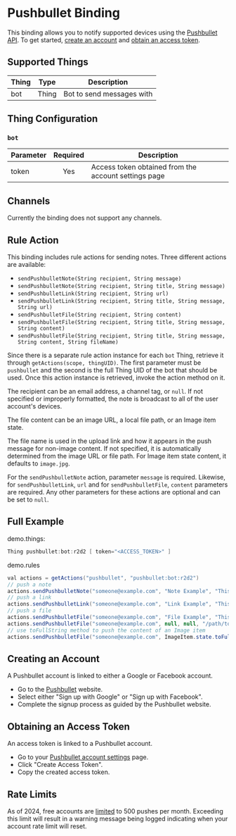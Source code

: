 # Pushbullet Binding

This binding allows you to notify supported devices using the [Pushbullet API](https://docs.pushbullet.com).
To get started, [create an account](#creating-an-account) and [obtain an access token](#obtaining-an-access-token).

## Supported Things

| Thing | Type  | Description               |
| ----- | ----- | ------------------------- |
| bot   | Thing | Bot to send messages with |

## Thing Configuration

### `bot`

| Parameter | Required | Description                                          |
| --------- | :------: | ---------------------------------------------------- |
| token     |   Yes    | Access token obtained from the account settings page |

## Channels

Currently the binding does not support any channels.

## Rule Action

This binding includes rule actions for sending notes.
Three different actions are available:

- `sendPushbulletNote(String recipient, String message)`
- `sendPushbulletNote(String recipient, String title, String message)`
- `sendPushbulletLink(String recipient, String url)`
- `sendPushbulletLink(String recipient, String title, String message, String url)`
- `sendPushbulletFile(String recipient, String content)`
- `sendPushbulletFile(String recipient, String title, String message, String content)`
- `sendPushbulletFile(String recipient, String title, String message, String content, String fileName)`

Since there is a separate rule action instance for each `bot` Thing, retrieve it through `getActions(scope, thingUID)`.
The first parameter must be `pushbullet` and the second is the full Thing UID of the bot that should be used.
Once this action instance is retrieved, invoke the action method on it.

The recipient can be an email address, a channel tag, or `null`.
If not specified or improperly formatted, the note is broadcast to all of the user account's devices.

The file content can be an image URL, a local file path, or an Image item state.

The file name is used in the upload link and how it appears in the push message for non-image content.
If not specified, it is automatically determined from the image URL or file path.
For Image item state content, it defaults to `image.jpg`.

For the `sendPushbulletNote` action, parameter `message` is required.
Likewise, for `sendPushbulletLink`, `url` and for `sendPushbulletFile`, `content` parameters are required.
Any other parameters for these actions are optional and can be set to `null`.

## Full Example

demo.things:

```java
Thing pushbullet:bot:r2d2 [ token="<ACCESS_TOKEN>" ]

```

demo.rules

```java
val actions = getActions("pushbullet", "pushbullet:bot:r2d2")
// push a note
actions.sendPushbulletNote("someone@example.com", "Note Example", "This is the pushed note.")
// push a link
actions.sendPushbulletLink("someone@example.com", "Link Example", "This is the pushed link", "https://example.com")
// push a file
actions.sendPushbulletFile("someone@example.com", "File Example", "This is the pushed file", "https://example.com/image.png")
actions.sendPushbulletFile("someone@example.com", null, null, "/path/to/somefile.pdf", "document.pdf")
// use toFullString method to push the content of an Image item
actions.sendPushbulletFile("someone@example.com", ImageItem.state.toFullString)
```

## Creating an Account

A Pushbullet account is linked to either a Google or Facebook account.

- Go to the [Pushbullet](https://www.pushbullet.com) website.
- Select either "Sign up with Google" or "Sign up with Facebook".
- Complete the signup process as guided by the Pushbullet website.

## Obtaining an Access Token

An access token is linked to a Pushbullet account.

- Go to your [Pushbullet account settings](https://www.pushbullet.com/#settings/account) page.
- Click "Create Access Token".
- Copy the created access token.

## Rate Limits

As of 2024, free accounts are [limited](https://docs.pushbullet.com/#limits) to 500 pushes per month.
Exceeding this limit will result in a warning message being logged indicating when your account rate limit will reset.
